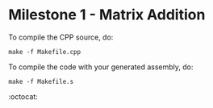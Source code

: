 # Milestone 1 - Matrix Addition

To compile the CPP source, do:

```shell
make -f Makefile.cpp
```

To compile the code with your generated assembly, do:

```shell
make -f Makefile.s
```

:octocat:
